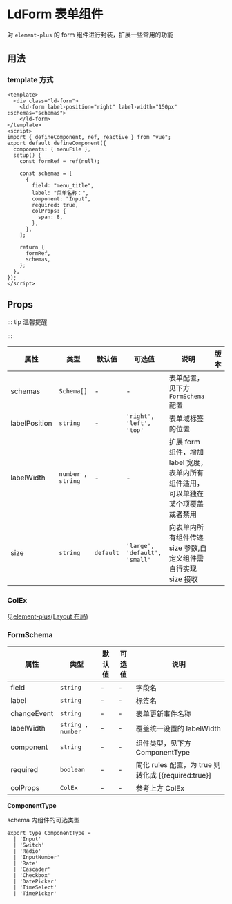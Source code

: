 # LdForm 表单组件

对 `element-plus` 的 form 组件进行封装，扩展一些常用的功能

## 用法

### template 方式

```vue
<template>
  <div class="ld-form">
    <ld-form label-position="right" label-width="150px" :schemas="schemas">
    </ld-form>
</template>
<script>
import { defineComponent, ref, reactive } from "vue";
export default defineComponent({
  components: { menuFile },
  setup() {
    const formRef = ref(null);

    const schemas = [
      {
        field: "menu_title",
        label: "菜单名称：",
        component: "Input",
        required: true,
        colProps: {
          span: 8,
        },
      },
    ];

    return {
      formRef,
      schemas,
    };
  },
});
</script>
```

## Props

::: tip 温馨提醒



:::

| 属性 | 类型 | 默认值 | 可选值 | 说明 | 版本 |
| --- | --- | --- | --- | --- | -- |
| schemas | `Schema[]` | - | - | 表单配置，见下方 `FormSchema` 配置 |  |
| labelPosition | `string` | - | `'right', 'left', 'top'` | 表单域标签的位置 |  |
| labelWidth | `number , string` | - | - | 扩展 form 组件，增加 label 宽度，表单内所有组件适用，可以单独在某个项覆盖或者禁用 |  |
| size | `string` | `default` | `'large', 'default', 'small'` | 向表单内所有组件传递 size 参数,自定义组件需自行实现 size 接收 |  |

### ColEx

见[element-plus(Layout 布局)](https://element-plus.org/zh-CN/component/layout.html#col-%E5%B1%9E%E6%80%A7)

### FormSchema

| 属性 | 类型 | 默认值 | 可选值 | 说明 |
| --- | --- | --- | --- | --- |
| field | `string` | - | - | 字段名 |
| label | `string` | - | - | 标签名 |
| changeEvent | `string` | - | - | 表单更新事件名称 |
| labelWidth | `string , number` | - | - | 覆盖统一设置的 labelWidth |
| component | `string` | - | - | 组件类型，见下方 ComponentType |
| required | `boolean` | - | - | 简化 rules 配置，为 true 则转化成 [{required:true}] |
| colProps | `ColEx` | - | - | 参考上方 ColEx |

**ComponentType**

schema 内组件的可选类型

```tsx
export type ComponentType =
  | 'Input'
  | 'Switch'
  | 'Radio'
  | 'InputNumber'
  | 'Rate'
  | 'Cascader'
  | 'Checkbox'
  | 'DatePicker'
  | 'TimeSelect'
  | 'TimePicker'
```